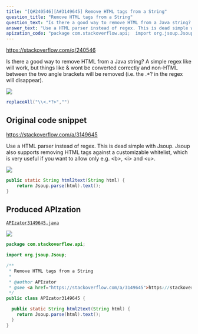 ```yaml
---
title: "[Q#240546][A#3149645] Remove HTML tags from a String"
question_title: "Remove HTML tags from a String"
question_text: "Is there a good way to remove HTML from a Java string?  A simple regex like will work, but things like & wont be converted correctly and non-HTML between the two angle brackets will be removed (i.e. the .*? in the regex will disappear)."
answer_text: "Use a HTML parser instead of regex. This is dead simple with Jsoup. Jsoup also supports removing HTML tags against a customizable whitelist, which is very useful if you want to allow only e.g. <b>, <i> and <u>."
apization_code: "package com.stackoverflow.api;  import org.jsoup.Jsoup;  /**  * Remove HTML tags from a String  *  * @author APIzator  * @see <a href=\"https://stackoverflow.com/a/3149645\">https://stackoverflow.com/a/3149645</a>  */ public class APIzator3149645 {    public static String html2text(String html) {     return Jsoup.parse(html).text();   } }"
---
```


https://stackoverflow.com/q/240546

Is there a good way to remove HTML from a Java string?  A simple regex like
will work, but things like &amp; wont be converted correctly and non-HTML between the two angle brackets will be removed (i.e. the .*? in the regex will disappear).


<div class="code-logo"><img src="/stackoverflow.png" /></div>

```java
replaceAll("\\<.*?>","")
```


## Original code snippet

https://stackoverflow.com/a/3149645

Use a HTML parser instead of regex. This is dead simple with Jsoup.
Jsoup also supports removing HTML tags against a customizable whitelist, which is very useful if you want to allow only e.g. &lt;b&gt;, &lt;i&gt; and &lt;u&gt;.

<div class="code-logo"><img src="/stackoverflow.png" /></div>

```java
public static String html2text(String html) {
    return Jsoup.parse(html).text();
}
```

## Produced APIzation

[`APIzator3149645.java`](https://github.com/pasqualesalza/apization-temp-data/raw/master/search/APIzator3149645.java)

<div class="code-logo"><img src="/apizator.png" /></div>

```java
package com.stackoverflow.api;

import org.jsoup.Jsoup;

/**
 * Remove HTML tags from a String
 *
 * @author APIzator
 * @see <a href="https://stackoverflow.com/a/3149645">https://stackoverflow.com/a/3149645</a>
 */
public class APIzator3149645 {

  public static String html2text(String html) {
    return Jsoup.parse(html).text();
  }
}

```